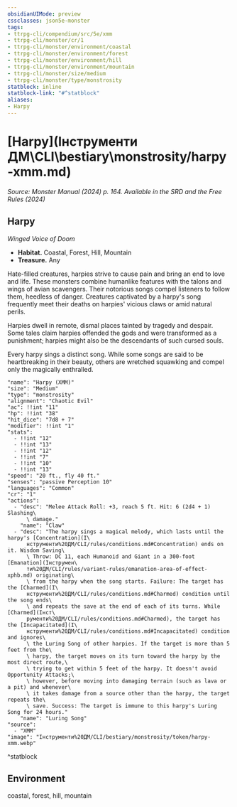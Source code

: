 ```yaml
---
obsidianUIMode: preview
cssclasses: json5e-monster
tags:
- ttrpg-cli/compendium/src/5e/xmm
- ttrpg-cli/monster/cr/1
- ttrpg-cli/monster/environment/coastal
- ttrpg-cli/monster/environment/forest
- ttrpg-cli/monster/environment/hill
- ttrpg-cli/monster/environment/mountain
- ttrpg-cli/monster/size/medium
- ttrpg-cli/monster/type/monstrosity
statblock: inline
statblock-link: "#^statblock"
aliases:
- Harpy
---
```

# [Harpy](Інструменти ДМ\CLI\bestiary\monstrosity/harpy-xmm.md)
*Source: Monster Manual (2024) p. 164. Available in the <span title='Systems Reference Document (5.2)'>SRD</span> and the Free Rules (2024)*  

## Harpy

*Winged Voice of Doom*

- **Habitat.** Coastal, Forest, Hill, Mountain  
- **Treasure.** Any  

Hate-filled creatures, harpies strive to cause pain and bring an end to love and life. These monsters combine humanlike features with the talons and wings of avian scavengers. Their notorious songs compel listeners to follow them, heedless of danger. Creatures captivated by a harpy's song frequently meet their deaths on harpies' vicious claws or amid natural perils.

Harpies dwell in remote, dismal places tainted by tragedy and despair. Some tales claim harpies offended the gods and were transformed as a punishment; harpies might also be the descendants of such cursed souls.

Every harpy sings a distinct song. While some songs are said to be heartbreaking in their beauty, others are wretched squawking and compel only the magically enthralled.

```statblock
"name": "Harpy (XMM)"
"size": "Medium"
"type": "monstrosity"
"alignment": "Chaotic Evil"
"ac": !!int "11"
"hp": !!int "38"
"hit_dice": "7d8 + 7"
"modifier": !!int "1"
"stats":
  - !!int "12"
  - !!int "13"
  - !!int "12"
  - !!int "7"
  - !!int "10"
  - !!int "13"
"speed": "20 ft., fly 40 ft."
"senses": "passive Perception 10"
"languages": "Common"
"cr": "1"
"actions":
  - "desc": "Melee Attack Roll: +3, reach 5 ft. Hit: 6 (2d4 + 1) Slashing\
      \ damage."
    "name": "Claw"
  - "desc": "The harpy sings a magical melody, which lasts until the harpy's [Concentration](І\
      нструменти%20ДМ/CLI/rules/conditions.md#Concentration) ends on it. Wisdom Saving\
      \ Throw: DC 11, each Humanoid and Giant in a 300-foot [Emanation](Інструмен\
      ти%20ДМ/CLI/rules/variant-rules/emanation-area-of-effect-xphb.md) originating\
      \ from the harpy when the song starts. Failure: The target has the [Charmed](І\
      нструменти%20ДМ/CLI/rules/conditions.md#Charmed) condition until the song ends\
      \ and repeats the save at the end of each of its turns. While [Charmed](Інст\
      рументи%20ДМ/CLI/rules/conditions.md#Charmed), the target has the [Incapacitated](І\
      нструменти%20ДМ/CLI/rules/conditions.md#Incapacitated) condition and ignores\
      \ the Luring Song of other harpies. If the target is more than 5 feet from the\
      \ harpy, the target moves on its turn toward the harpy by the most direct route,\
      \ trying to get within 5 feet of the harpy. It doesn't avoid Opportunity Attacks;\
      \ however, before moving into damaging terrain (such as lava or a pit) and whenever\
      \ it takes damage from a source other than the harpy, the target repeats the\
      \ save. Success: The target is immune to this harpy's Luring Song for 24 hours."
    "name": "Luring Song"
"source":
  - "XMM"
"image": "Інструменти%20ДМ/CLI/bestiary/monstrosity/token/harpy-xmm.webp"
```
^statblock

## Environment

coastal, forest, hill, mountain